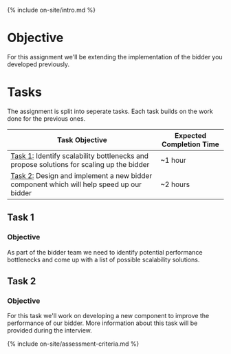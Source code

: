 {% include on-site/intro.md %}

# Objective

For this assignment we'll be extending the implementation of the bidder you developed previously.

# Tasks

The assignment is split into seperate tasks. Each task builds on the work done for the previous ones. 

| Task Objective | Expected Completion Time |
|---|---|
| [Task 1:](#task-1) Identify scalability bottlenecks and propose solutions for scaling up the bidder | ~1 hour |
| [Task 2:](#task-2) Design and implement a new bidder component which will help speed up our bidder | ~2 hours |

## Task 1

### Objective

As part of the bidder team we need to identify potential performance bottlenecks and come up with a list of possible scalability solutions.

## Task 2

### Objective

For this task we'll work on developing a new component to improve the performance of our bidder. More information about this task will be provided during the interview. 

{% include on-site/assessment-criteria.md %}
